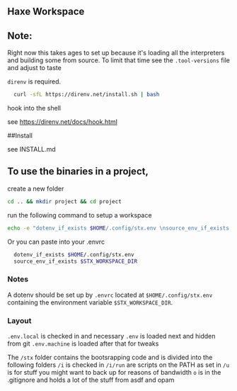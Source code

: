 ## Haxe Workspace

## Note: 
Right now this takes ages to set up because it's loading all the interpreters and building some from source. To limit that time see the `.tool-versions` file and adjust to taste

`direnv` is required.

```bash
  curl -sfL https://direnv.net/install.sh | bash
```

hook into the shell

see https://direnv.net/docs/hook.html


##Install

see INSTALL.md

## To use the binaries in a project, 

create a new folder

```bash
cd .. && mkdir project && cd project
```

run the following command to setup a workspace
```bash
echo -e "dotenv_if_exists $HOME/.config/stx.env \nsource_env_if_exists \$STX_WORKSPACE_DIR" > .envrc && direnv allow
```

Or you can paste into your .envrc

```bash
  dotenv_if_exists $HOME/.config/stx.env
  source_env_if_exists $STX_WORKSPACE_DIR
```
### Notes

A dotenv should be set up by `.envrc` located at `$HOME/.config/stx.env` containing the environment variable `$STX_WORKSPACE_DIR`.


### Layout

`.env.local` is checked in and necessary
`.env` is loaded next and hidden from git
`.env.machine` is loaded after that for tweaks


The `/stx` folder contains the bootsrapping code and is divided into the following folders
`/i` is checked in
`/i/run` are scripts on the PATH as set in 
`/u` is for stuff you might want to back up for reasons of bandwidth
`o` is in the .gitignore and holds a lot of the stuff from asdf and opam
